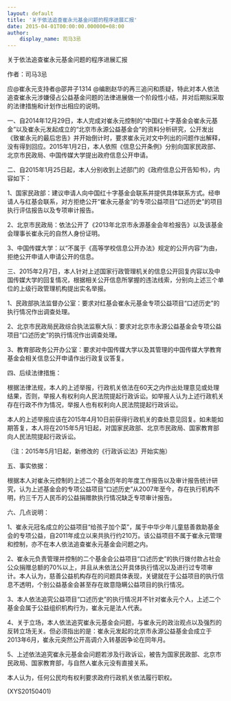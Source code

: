 ```yaml
---
layout: default
title: '关于依法追查崔永元基金问题的程序进展汇报'
date: 2015-04-01T00:00:00.000000+08:00
author:
    display_name: 司马3忌
---
```


关于依法追查崔永元基金问题的程序进展汇报

作者：司马3忌

应@崔永元支持者@邵井子1314 @编剧赵华的再三追问和质疑，特此对本人依法追查崔永元涉嫌侵占公益基金问题的法律进展做一个阶段性小结，并对后期拟采取的法律措施和计划作出相应的说明。

一、自2014年12月29日，本人完成对崔永元控制的“中国红十字基金会崔永元基金”以及崔永元发起成立的“北京市永源公益基金会”的资料分析研究，公开发出《致崔永元的最后忠告》并开始倒计时，要求崔永元对文中列出的问题作出解释，没有得到回应。2015年1月2日，本人依照《信息公开条例》分别向国家民政部、北京市民政局、中国传媒大学提出政府信息公开申请。

二、自2015年1月25日起，本人分别收到上述部门的《政府信息公开告知书》，内容如下：

1、国家民政部：建议申请人向中国红十字基金会联系并提供具体联系方式。经申请人与红基会联系，对方拒绝公开“崔永元基金”的专项公益项目“口述历史”的项目执行评估报告以及专项审计报告。

2、北京市民政局：依法公开了《2013年北京市永源基金会年检报告》以及该基金会理事长崔永元的自然人身份证明。

3、中国传媒大学：以“不属于《高等学校信息公开办法》规定的公开内容”为由，拒绝公开申请人申请公开的信息。

三、2015年2月7日，本人针对上述国家行政管理机关的信息公开回复内容以及中国传媒大学的回复情况，根据相关公开信息所掌握的违法线索，分别向上述三个单位的上级行政管理机构提出实名举报。

1、民政部执法监督办公室：要求对红基会崔永元基金专项公益项目“口述历史”的执行情况作出调查处理。

2、北京市民政局民政综合执法监察大队：要求对北京市永源公益基金会专项公益项目“口述历史”的执行情况作出调查处理。

3、教育部政务公开办公室：要求对中国传媒大学以及其管理的中国传媒大学教育基金会相关信息公开申请作出行政复议答复。

四、后续法律措施：

根据法律法规，本人的上述举报，行政机关依法在60天之内作出处理意见或处理结果，否则，举报人有权利向人民法院提起行政诉讼。如举报人认为上述行政机关存在行政不作为情况，举报人也有权利向人民法院提起行政诉讼。

本人的上述举报应该在2015年4月10日前获得行政机关的查处意见回复。如未能如期答复，本人将在2015年5月1日起，对国家民政部、北京市民政局、国家教育部向人民法院提起行政诉讼。

（注：2015年5月1日起，新修改的《行政诉讼法》开始实施）

五、事实依据：

根据本人对崔永元控制的上述二个基金历年的年度工作报告以及审计报告统计研究，认为上述基金会的专项公益项目“口述历史”从2007年至今，存在执行机构不明，约三千万人民币的公益捐赠款执行情况缺乏专项审计报告。

六、几点说明：

1、崔永元冠名成立的公益项目“给孩子加个菜”，属于中华少年儿童慈善救助基金会的专项公益，自2011年成立以来共执行约210万。该公益项目不属于崔永元管理和控制，亦不在本人依法追查崔永元基金会问题之内。

2、崔永元负责管理并控制的二个基金会公益项目“口述历史”的执行拨付款占社会公众捐赠总额的70%以上，并且从未依法公开具体执行情况以及进行过专项审计。本人认为，慈善公益机构存在的问题具体表现，关键就在于公益项目的执行信息不透明，个别公益基金会甚至存在故意隐瞒公益项目的执行情况。

3、本人依法追究公益项目“口述历史”的执行情况并不针对崔永元个人，上述二个基金会属于公益组织机构行为，崔永元是法人代表。

4、关于立场，本人依法追究崔永元基金会问题，与崔永元的政治观点以及强烈的反转立场无关。但必须指出的是：崔永元发起的北京市永源公益基金会成立于2013年6月，崔永元突然公开高调介入转基因争论在同年月。

5、上述依法追究崔永元基金会问题若涉及行政诉讼，被告为国家民政部、北京市民政局、国家教育部，与自然人崔永元没有直接关系。

本人认为，任何公民均有权利要求政府行政机关依法履行职权。

(XYS20150401)

